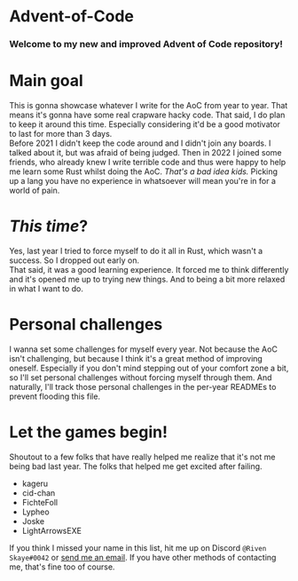 # Advent-of-Code
### Welcome to my new and improved Advent of Code repository!

# Main goal
This is gonna showcase whatever I write for the AoC from year to year. That means it's gonna have some real crapware hacky code.
That said, I do plan to keep it around this time. Especially considering it'd be a good motivator to last for more than 3 days.  
Before 2021 I didn't keep the code around and I didn't join any boards. I talked about it, but was afraid of being judged.
Then in 2022 I joined some friends, who already knew I write terrible code and thus were happy to help me learn some Rust whilst doing the AoC.
_That's a bad idea kids._ Picking up a lang you have no experience in whatsoever will mean you're in for a world of pain.

# _This time_?
Yes, last year I tried to force myself to do it all in Rust, which wasn't a success. So I dropped out early on.  
That said, it was a good learning experience. It forced me to think differently and it's opened me up to trying new things. And to being a bit more
relaxed in what I want to do.

# Personal challenges
I wanna set some challenges for myself every year. Not because the AoC isn't challenging, but because I think it's a great method of improving
oneself. Especially if you don't mind stepping out of your comfort zone a bit, so I'll set personal challenges without forcing myself through them.
And naturally, I'll track those personal challenges in the per-year READMEs to prevent flooding this file.

# Let the games begin!
Shoutout to a few folks that have really helped me realize that it's not me being bad last year. The folks that helped me get excited after failing.

- kageru
- cid-chan
- FichteFoll
- Lypheo
- Joske
- LightArrowsEXE

If you think I missed your name in this list, hit me up on Discord `@Riven Skaye#0042` or [send me an email](mailto:riven@tae.moe). If you have other methods of contacting me, that's fine too of course.
